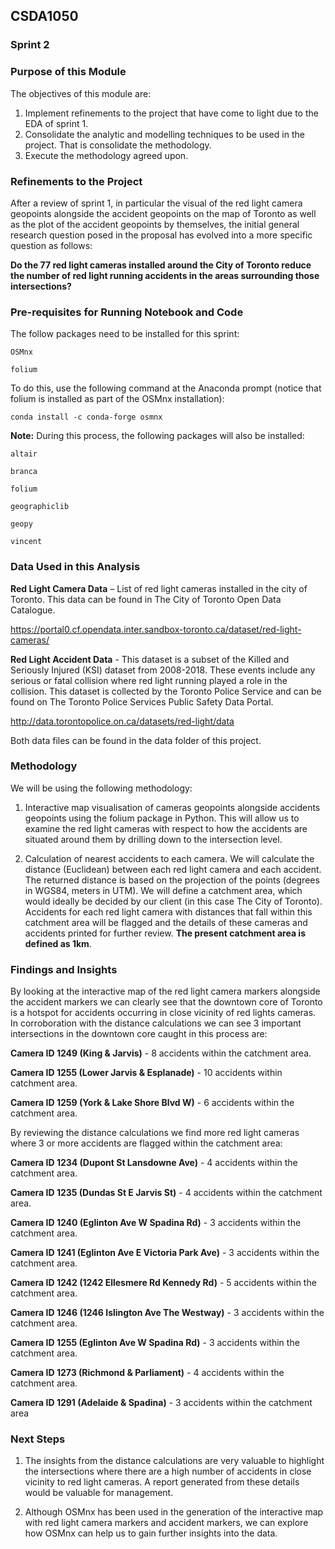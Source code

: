 ## CSDA1050

### Sprint 2


### Purpose of this Module

The objectives of this module are:

1. Implement refinements to the project that have come to light due to the EDA of sprint 1.
2. Consolidate the analytic and modelling techniques to be used in the project. That is consolidate the methodology.
3. Execute the methodology agreed upon.


### Refinements to the Project

After a review of sprint 1, in particular the visual of the red light camera geopoints alongside the accident geopoints on the map of Toronto as well as the plot of the accident geopoints by themselves, the initial general research question posed in the proposal has evolved into a more specific question as follows:

**Do the 77 red light cameras installed around the City of Toronto reduce the number of red light running accidents in the areas surrounding those intersections?**



### Pre-requisites for Running Notebook and Code

The follow packages need to be installed for this sprint:

    OSMnx

    folium

To do this, use the following command at the Anaconda prompt (notice that folium is installed as part of the OSMnx installation):

    conda install -c conda-forge osmnx
    
**Note:** During this process, the following packages will also be installed:

    altair
    
    branca
    
    folium
    
    geographiclib
    
    geopy
    
    vincent


### Data Used in this Analysis

**Red Light Camera Data** – List of red light cameras installed in the city of Toronto. This data can be found in The City of Toronto Open Data Catalogue. 

https://portal0.cf.opendata.inter.sandbox-toronto.ca/dataset/red-light-cameras/

**Red Light Accident Data** - This dataset is a subset of the Killed and Seriously Injured (KSI) dataset from 2008-2018. These events include any serious or fatal collision where red light running played a role in the collision. This dataset is collected by the Toronto Police Service and can be found on The Toronto Police Services Public Safety Data Portal.

http://data.torontopolice.on.ca/datasets/red-light/data

Both data files can be found in the data folder of this project.


### Methodology

We will be using the following methodology:

1. Interactive map visualisation of cameras geopoints alongside accidents geopoints using the folium package in Python. This will allow us to examine the red light cameras with respect to how the accidents are situated around them by drilling down to the intersection level.

2. Calculation of nearest accidents to each camera. We will calculate the distance (Euclidean) between each red light camera and each accident. The returned distance is based on the projection of the points (degrees in WGS84, meters in UTM). We will define a catchment area, which would ideally be decided by our client (in this case The City of Toronto). Accidents for each red light camera with distances that fall within this catchment area will be flagged and the details of these cameras and accidents printed for further review. **The present catchment area is defined as 1km**.



### Findings and Insights

By looking at the interactive map of the red light camera markers alongside the accident markers we can clearly see that the downtown core of Toronto is a hotspot for accidents occurring in close vicinity of red lights cameras. In corroboration with the distance calculations we can see 3 important intersections in the downtown core caught in this process are:

**Camera ID 1249 (King & Jarvis)** - 8 accidents within the catchment area.

**Camera ID 1255 (Lower Jarvis & Esplanade)** - 10 accidents within catchment area.

**Camera ID 1259 (York & Lake Shore Blvd W)** - 6 accidents within the catchment area.

By reviewing the distance calculations we find more red light cameras where 3 or more accidents are flagged within the catchment area:

**Camera ID 1234 (Dupont St Lansdowne Ave)** - 4 accidents within the catchment area.

**Camera ID 1235 (Dundas St E Jarvis St)** - 4 accidents within the catchment area.

**Camera ID 1240 (Eglinton Ave W Spadina Rd)** - 3 accidents within the catchment area.

**Camera ID 1241 (Eglinton Ave E Victoria Park Ave)** - 3 accidents within the catchment area.

**Camera ID 1242 (1242 Ellesmere Rd Kennedy Rd)** - 5 accidents within the catchment area.

**Camera ID 1246 (1246 Islington Ave The Westway)** - 3 accidents within the catchment area.

**Camera ID 1255 (Eglinton Ave W Spadina Rd)** - 3 accidents within the catchment area.

**Camera ID 1273 (Richmond & Parliament)** - 4 accidents within the catchment area.

**Camera ID 1291 (Adelaide & Spadina)** - 3 accidents within the catchment area


### Next Steps

1. The insights from the distance calculations are very valuable to highlight the intersections where there are a high number of accidents in close vicinity to red light cameras. A report generated from these details would be valuable for management.

2. Although OSMnx has been used in the generation of the interactive map with red light camera markers and accident markers, we can explore how OSMnx can help us to gain further insights into the data.

